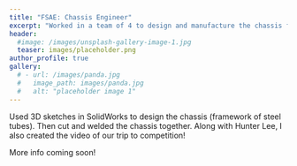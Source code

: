 ```yaml
---
title: "FSAE: Chassis Engineer"
excerpt: "Worked in a team of 4 to design and manufacture the chassis for a Formula SAE vehicle."
header:
  #image: /images/unsplash-gallery-image-1.jpg
  teaser: images/placeholder.png
author_profile: true
gallery:
  # - url: /images/panda.jpg
  #   image_path: images/panda.jpg
  #   alt: "placeholder image 1"
---
```


Used 3D sketches in SolidWorks to design the chassis (framework of steel tubes). Then cut and welded the chassis together. Along with Hunter Lee, I also created the video of our trip to competition!

More info coming soon!
